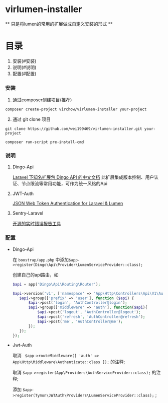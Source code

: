 # virlumen-installer

** 只是将lumen的常用的扩展做成自定义安装的形式  **

# 目录
1. 安装(#安装)
2. 说明(#说明)
3. 配置(#配置)

### <span id="安装">安装</span>

1. 通过composer创建项目(推荐)

`composer create-project virchow/virlumen-installer your-project`

2. 通过 git clone 项目

`git clone https://github.com/wei199469/virlumen-installer.git your-project`

`composer run-script pre-install-cmd`

### <span id="说明">说明</span>

1. Dingo-Api

	[Laravel 下知名扩展包 Dingo API 的中文文档](https://learnku.com/docs/dingo-api/2.0.0 "Laravel 下知名扩展包 Dingo API 的中文文档") 
此扩展集成版本控制、用户认证、节点限流等常用功能，可作为统一风格的Api

2. JWT-Auth

	[JSON Web Token Authentication for Laravel & Lumen](https://jwt-auth.readthedocs.io/en/develop/ "JSON Web Token Authentication for Laravel & Lumen")

3. Sentry-Laravel

	[开源的实时错误报告工具](https://docs.sentry.io/platforms/php/ "开源的实时错误报告工具")

### <span id="配置">配置</span>

- Dingo-Api

    在 `boostrap/app.php` 中添加`$app->register(Dingo\Api\Provider\LumenServiceProvider::class);`
    
    创建自己的api路由，如
     ```php
    $api = app('Dingo\Api\Routing\Router');

    $api->version('v1', ['namespace' => 'App\Http\Controllers\Api\V1\Auth'], function ($api) {
        $api->group(['prefix' => 'user'], function ($api) {
            $api->post('login', 'AuthController@login');
            $api->group(['middleware' => 'auth'], function($api){
                $api->post('logout', 'AuthController@logout');
                $api->post('refresh', 'AuthController@refresh');
                $api->post('me', 'AuthController@me');
            });
        });
    });

    ```

- Jwt-Auth

    取消 ` $app->routeMiddleware([
        'auth' => App\Http\Middleware\Authenticate::class
    ]);` 的注释;

    取消 `$app->register(App\Providers\AuthServiceProvider::class);` 的注释;

    添加 `$app->register(Tymon\JWTAuth\Providers\LumenServiceProvider::class);` ;